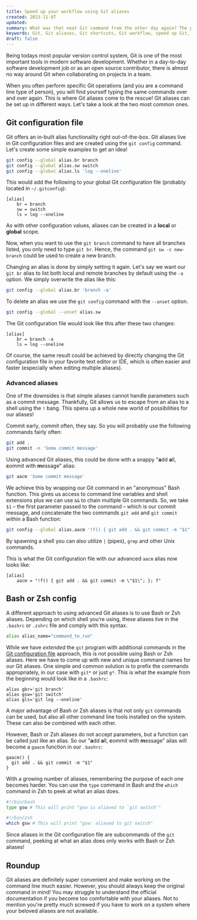 ```yaml
---
title: Speed up your workflow using Git aliases
created: 2023-11-07
updated:
summary: What was that neat Git command from the other day again? The power of complex but often cumbersome Git commands, always at your fingertips with the help of Git aliases.
keywords: Git, Git aliases, Git shortcuts, Git workflow, speed up Git, Git automation, Git config, Git configuration file, Git Bash aliases, Git Zsh aliases, Git productivity, version control efficiency
draft: false
---
```


<script>
  import Callout from '$lib/components/Callout.svelte'
</script>

Being todays most popular version control system, Git is one of the most important tools in modern software development. Whether in a day-to-day software development job or as an open source contributor, there is almost no way around Git when collaborating on projects in a team.

When you often perform specific Git operations (and you are a command line type of person), you will find yourself typing the same commands over and over again. This is where Git aliases come to the rescue! Git aliases can be set up in different ways. Let's take a look at the two most common ones.

## Git configuration file

Git offers an in-built alias functionality right out-of-the-box. Git aliases live in Git configuration files and are created using the `git config` command. Let's create some simple examples to get an idea!

```sh
git config --global alias.br branch
git config --global alias.sw switch
git config --global alias.ls 'log --oneline'
```

This would add the following to your global Git configuration file (probably located in `~/.gitconfig`):

```
[alias]
	br = branch
	sw = switch
	ls = log --oneline
```

<Callout>As with other configuration values, aliases can be created in a <strong>local</strong> or <strong>global</strong> scope.</Callout>

Now, when you want to use the `git branch` command to have all branches listed, you only need to type `git br`. Hence, the command `git sw -c new-branch` could be used to create a new branch.

Changing an alias is done by simply setting it again. Let's say we want our `git br` alias to list both local and remote branches by default using the `-a` option. We simply overwrite the alias like this:

```sh
git config --global alias.br 'branch -a'
```

To delete an alias we use the `git config` command with the `--unset` option.

```sh
git config --global --unset alias.sw
```

The Git configuration file would look like this after these two changes:

```
[alias]
	br = branch -a
	ls = log --oneline
```

Of course, the same result could be achieved by directly changing the Git configuration file in your favorite text editor or IDE, which is often easier and faster (especially when editing multiple aliases).

### Advanced aliases

One of the downsides is that simple aliases cannot handle parameters such as a commit message. Thankfully, Git allows us to escape from an alias to a shell using the `!` bang. This opens up a whole new world of possibilities for our aliases!

Commit early, commit often, they say. So you will probably use the following commands fairly often:

```sh
git add .
git commit -m 'Some commit message'
```

Using advanced Git aliases, this could be done with a snappy "**a**dd **a**ll, **c**ommit with **m**essage" alias:

```sh
git aacm 'Some commit message'
```

We achieve this by wrapping our Git command in an "anonymous" Bash function. This gives us access to command line variables and shell extensions plus we can use `&&` to chain multiple Git commands. So, we take `$1` – the first parameter passed to the command – which is our commit message, and concatenate the two commands `git add` and `git commit` within a Bash function:

```sh
git config --global alias.aacm '!f() { git add . && git commit -m "$1"; }; f'
```

<Callout>By spawning a shell you can also utilize <code>|</code> (pipes), <code>grep</code> and other Unix commands.</Callout>

This is what the Git configuration file with our advanced `aacm` alias now looks like:

```
[alias]
	aacm = "!f() { git add . && git commit -m \"$1\"; }; f"
```

## Bash or Zsh config

A different approach to using advanced Git aliases is to use Bash or Zsh aliases. Depending on which shell you’re using, these aliases live in the `.bashrc` or `.zshrc` file and comply with this syntax.

```sh
alias alias_name="command_to_run"
```

While we have _extended_ the `git` program with additional commands in the [Git configuration file](#git-configuration-file) approach, this is not possible using Bash or Zsh aliases. Here we have to come up with new and unique command names for our Git aliases. One simple and common solution is to prefix the commands appropriately, in our case with `git*` or just `g*`. This is what the example from the beginning would look like in a `.bashrc`:

```
alias gbr='git branch'
alias gsw='git switch'
alias gls='git log --oneline'
```

A major advantage of Bash or Zsh aliases is that not only `git` commands can be used, but also all other command line tools installed on the system. These can also be combined with each other.

However, Bash or Zsh aliases do not accept parameters, but a function can be called just like an alias. So our "**a**dd **a**ll, **c**ommit with **m**essage" alias will become a `gaacm` function in our `.bashrc`:

```
gaacm() {
  git add . && git commit -m "$1"
}
```

With a growing number of aliases, remembering the purpose of each one becomes harder. You can use the `type` command in Bash and the `which` command in Zsh to peek at what an alias does.

```bash
#!/bin/bash
type gsw # This will print "gsw is aliased to `git switch'"
```

```sh
#!/bin/zsh
which gsw # This will print "gsw: aliased to git switch"
```

<Callout type="warning">Since aliases in the Git configuration file are subcommands of the <code>git</code> command, peeking at what an alias does only works with Bash or Zsh aliases!</Callout>

## Roundup

Git aliases are definitely super convenient and make working on the command line much easier. However, you should always keep the original command in mind! You may struggle to understand the official documentation if you become too comfortable with your aliases. Not to mention you're pretty much screwed if you have to work on a system where your beloved aliases are not available.
